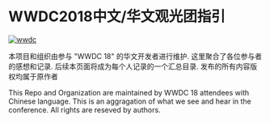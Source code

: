 # WWDC2018中文/华文观光团指引

[![wwdc](https://leacodetop-server.oss-cn-hangzhou.aliyuncs.com/images/WWDC2018ZH/600_470953479.png)](https://developer.apple.com/wwdc/)

本项目和组织由参与 "WWDC 18" 的华文开发者进行维护. 这里聚合了各位参与者的感想和记录. 后续本页面将成为每个人记录的一个汇总目录. 发布的所有内容版权均属于原作者

This Repo and Organization are maintained by WWDC 18 attendees with Chinese language. This is an aggragation of what we see and hear in the conference. All rights are reseved by authors.